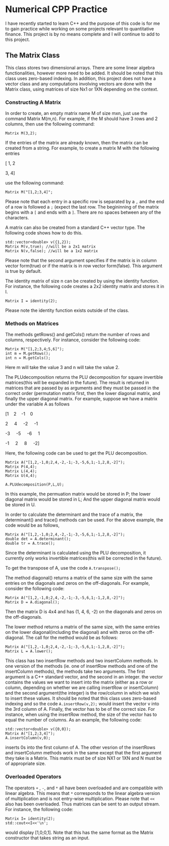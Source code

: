 # Numerical CPP Practice
I have recently started to learn C++ and the purpose of this code is for me to gain practice while working on some projects relevant to quantitative finance. This project is by no means complete and I will continue to add to this project. 

## The Matrix Class

This class stores two dimensional arrays. There are some linear algebra functionalities, however more need to be added. It should be noted that this class uses zero-based indexing. In addition, this project does not have a vector class and any computations involving vectors are done with the Matrix class, using matrices of size Nx1 or 1XN depending on the context.

### Constructing A Matrix

In order to create, an empty matrix name M of size mxn, just use the command Matrix M(m,n). For example, if the M should have 3 rows and 2 columns, then use the following command:

```
Matrix M(3,2);
```

If the entries of the matrix are already known, then the matrix can be created from a string. For example, to create a matrix M with the following entries

[ 1, 2

   3, 4]
  
use the following command:

```
Matrix M("[1,2;3,4]";

```

Please note that each entry in a specific row is separated by a `,` and the end of a row is followed a `;` (expect the last row. The begininning of the matrix begins with a `[` and ends with a `]`. There are no spaces between any of the characters.

A matrix can also be created from a standard C++ vector type. The following code shows how to do this.

```
std::vector<double> v({1,2});
Matrix M(v,true); //will be a 2x1 matrix
Matrix N(v,false); //will be a 1x2 matrix

```
Please note that the second argument specifies if the matrix is in column vector form(true) or if the matrix is in row vector form(false). This argument is true by default.

The identity matrix of size n can be created by using the identity function. For instance, the following code creates a 2x2 identity matrix and stores it in I.

`Matrix I = identity(2);`

Please note the identity function exists outside of the class.

### Methods on Matrices

The methods getRows() and getCols() return the number of rows and columns, respectively. For instance, consider the following code:

```
Matrix M("[1,2;3,4;5,6]");
int m = M.getRows();
int n = M.getCols();
```

Here m will take the value 3 and n will take the value 2.

The PLUdecomposition returns the PLU decomposition for square invertible matrices(this will be expanded in the future). The result is returned in matrices that are passed by as arguments and they must be passed in the correct order (permutation matrix first, then the lower diagonal matrix, and finally the upper diagonal matrix. For example, suppose we have a matrix under the variable A as follows

[1&nbsp;&nbsp;&nbsp;&nbsp;2&nbsp;&nbsp;&nbsp;&nbsp;-1&nbsp;&nbsp;&nbsp;&nbsp;0

 2&nbsp;&nbsp;&nbsp;&nbsp;    4&nbsp;&nbsp;&nbsp;&nbsp;     -2&nbsp;&nbsp;&nbsp;&nbsp;    -1

-3&nbsp;&nbsp;&nbsp;&nbsp;   -5&nbsp;&nbsp;&nbsp;&nbsp;     -6&nbsp;&nbsp;&nbsp;&nbsp;    1

-1&nbsp;&nbsp;&nbsp;&nbsp;    2&nbsp;&nbsp;&nbsp;&nbsp;      8&nbsp;&nbsp;&nbsp;&nbsp;    -2]

Here, the following code can be used to get the PLU decomposition.

```
Matrix A("[1,2,-1,0;2,4,-2,-1;-3,-5,6,1;-1,2,8,-2]");
Matrix P(4,4);
Matrix L(4,4);
Matrix U(4,4);
    
A.PLUdecomposition(P,L,U);

```

In this example, the permuation matrix would be stored in P; the lower diagonal matrix would be stored in L; And the upper diagonal matrix would be stored in U.

In order to calculate the determinant and the trace of a matrix, the determinant() and trace() methods can be used. For the above example, the code would be as follows,

```
Matrix A("[1,2,-1,0;2,4,-2,-1;-3,-5,6,1;-1,2,8,-2]");
double det = A.determinant();
double tr = A.trace();

```
Since the determinant is calculated using the PLU decomposition, it currently only works invertible matrices(this will be corrected in the future).

To get the transpose of A, use the code `A.transpose();`

The method diagonal() returns a matrix of the same size with the same entries on the diagonals and zeros on the off-diagonals. For example, consider the following code:

```
Matrix A("[1,2,-1,0;2,4,-2,-1;-3,-5,6,1;-1,2,8,-2]");
Matrix D = A.diagonal();
```
Then the matrix D is 4x4 and has (1, 4, 6, -2) on the diagonals and zeros on the off-diagonals.

The lower method returns a matrix of the same size, with the same entries on the lower diagonal(including the diagonal) and with zeros on the off-diagonal. The call for the method would be as follows:

```
Matrix A("[1,2,-1,0;2,4,-2,-1;-3,-5,6,1;-1,2,8,-2]");
Matrix L = A.lower();
```
This class has two insertRow methods and two insertColumn methods. In one version of the methods (ie. one of insertRow methods and one of the insertColumn methods), the methods take two arguments. The first argument is a C++ standard vector<double>, and the second in an integer. the vector contains the values we want to insert into the matrix (either as a row or column, depending on whether we are calling insertRow or insertColumn) and the second argument(the integer) is the row/column in which we wish to insert these values. It should be noted that this class uses zero-based indexing and so the code `A.insertRow(v,2);` would insert the vector v into the 3rd column of A. Finally, the vector has to be of the correct size. For instance, when using the insertRow method, the size of the vector has to equal the number of columns. As an example, the following code:

```
std::vector<double> v({0,0});
Matrix A("[1,2;3,4]");
A.insertColumn(v,0);
```
inserts 0s into the first column of A. The other vesrion of the insertRows and insertColumn methods work in the same except that the first argument they take is a Matrix. This matrix must be of size NX1 or 1XN and N must be of appropriate size.

### Overloaded Operators

The operators `+` , `-`, and `*` all have been overloaded and are compatible with linear algebra. This means that `*` corresponds to the linear algebra version of multiplication and is not entry-wise multiplication. Please note that `<<`
also has been overloaded. Thus matrices can be sent to an output stream. For instance, the following code:

```
Matrix I= identity(2);
std::cout<<I<<'\n';
```

would display [1,0;0,1]. Note that this has the same format as the Matrix constructor that takes string as an input.


